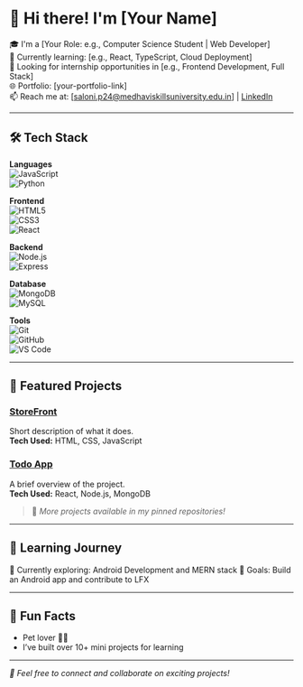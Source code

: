 # 👋 Hi there! I'm [Your Name]

🎓 I'm a [Your Role: e.g., Computer Science Student | Web Developer]  
🌱 Currently learning: [e.g., React, TypeScript, Cloud Deployment]  
💼 Looking for internship opportunities in [e.g., Frontend Development, Full Stack]  
🌐 Portfolio: [your-portfolio-link]  
📫 Reach me at: [saloni.p24@medhaviskillsuniversity.edu.in] | [LinkedIn](www.linkedin.com/in/saloni-kumari-108b88321) 

---

## 🛠 Tech Stack

**Languages**  
![JavaScript](https://img.shields.io/badge/-JavaScript-black?style=flat-square&logo=javascript)  
![Python](https://img.shields.io/badge/-Python-black?style=flat-square&logo=python)

**Frontend**  
![HTML5](https://img.shields.io/badge/-HTML5-E34F26?style=flat-square&logo=html5&logoColor=white)  
![CSS3](https://img.shields.io/badge/-CSS3-1572B6?style=flat-square&logo=css3)  
![React](https://img.shields.io/badge/-React-black?style=flat-square&logo=react)

**Backend**  
![Node.js](https://img.shields.io/badge/-Node.js-black?style=flat-square&logo=node.js)  
![Express](https://img.shields.io/badge/-Express-black?style=flat-square&logo=express)

**Database**  
![MongoDB](https://img.shields.io/badge/-MongoDB-black?style=flat-square&logo=mongodb)  
![MySQL](https://img.shields.io/badge/-MySQL-black?style=flat-square&logo=mysql)

**Tools**  
![Git](https://img.shields.io/badge/-Git-black?style=flat-square&logo=git)  
![GitHub](https://img.shields.io/badge/-GitHub-181717?style=flat-square&logo=github)  
![VS Code](https://img.shields.io/badge/-VS%20Code-007ACC?style=flat-square&logo=visual-studio-code)

---

## 🚀 Featured Projects

### [StoreFront](https://github.com/Saloni-2005/Round-II)
Short description of what it does.  
**Tech Used:** HTML, CSS, JavaScript  

### [Todo App](https://github.com/Saloni-2005/ToDo-App)
A brief overview of the project.  
**Tech Used:** React, Node.js, MongoDB

> 🔖 *More projects available in my pinned repositories!*

---

## 🌱 Learning Journey

📘 Currently exploring: Android Development and MERN stack
🎯 Goals: Build an Android app and contribute to LFX

---

## 🎉 Fun Facts
- Pet lover 🐶🐱  
- I’ve built over 10+ mini projects for learning

---

_💬 Feel free to connect and collaborate on exciting projects!_

